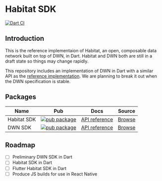 
# Habitat SDK

[![Dart CI](https://github.com/heacare/habitat-sdk-dart/actions/workflows/dart.yml/badge.svg)](https://github.com/heacare/habitat-sdk-dart/actions/workflows/dart.yml)

## Introduction

This is the reference implementaion of Habitat, an open, composable data network built on top of DWN, in Dart. Habitat and DWN both are still in a draft state so things may change rapidly.

This repository includes an implementation of DWN in Dart with a similar API as the [reference implementation](https://github.com/TBD54566975/dwn-sdk-js). We are planning to break it out when the DWN specification is stable.

## Packages

| Name | Pub | Docs | Source |
|-|-|-|-|
| Habitat SDK | [![pub package](https://img.shields.io/pub/v/habitat_sdk.svg)](https://pub.dev/packages/habitat_sdk) | [API reference](https://pub.dev/documentation/habitat_sdk) | [Browse](habitat_sdk) |
| DWN SDK | [![pub package](https://img.shields.io/pub/v/dwn_sdk.svg)](https://pub.dev/packages/dwn_sdk) | [API reference](https://pub.dev/documentation/dwn_sdk) | [Browse](dwn_sdk) |

## Roadmap

- [ ] Preliminary DWN SDK in Dart
- [ ] Habitat SDK in Dart
- [ ] Flutter Habitat SDK in Dart
- [ ] Produce JS builds for use in React Native
